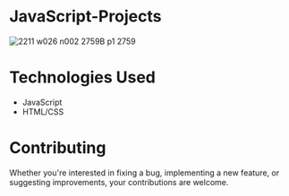 # JavaScript-Projects
![2211 w026 n002 2759B p1 2759](https://github.com/Daniyalhash/JavaScript-Projects/assets/110484391/d6b4898f-db47-4308-8501-f2de1e45a814)
# Technologies Used
* JavaScript
* HTML/CSS
# Contributing
Whether you're interested in fixing a bug, implementing a new feature, or suggesting improvements, your contributions are welcome.
